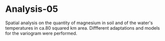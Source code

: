 # Analysis-05
Spatial analysis on the quantity of magnesium in soil and of the water's temperatures in ca.80 squared km area. Diffferent adaptations and models for the variogram were performed.
